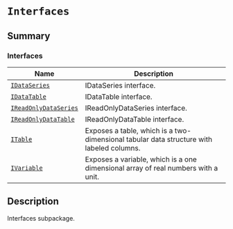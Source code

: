 

# `Interfaces`

<a id="summary"></a>

## Summary

### Interfaces

| Name | Description |
|-----------------------------------------------------------------------------------------------------------------------------|------------------------------------------------------------------------------------------|
| [`IDataSeries`](IDataSeries.md#ansys.mechanical.stubs.v242.Ansys.Mechanical.Interfaces.IDataSeries)                         | IDataSeries interface.                                                                   |
| [`IDataTable`](IDataTable.md#ansys.mechanical.stubs.v242.Ansys.Mechanical.Interfaces.IDataTable)                            | IDataTable interface.                                                                    |
| [`IReadOnlyDataSeries`](IReadOnlyDataSeries.md#ansys.mechanical.stubs.v242.Ansys.Mechanical.Interfaces.IReadOnlyDataSeries) | IReadOnlyDataSeries interface.                                                           |
| [`IReadOnlyDataTable`](IReadOnlyDataTable.md#ansys.mechanical.stubs.v242.Ansys.Mechanical.Interfaces.IReadOnlyDataTable)    | IReadOnlyDataTable interface.                                                            |
| [`ITable`](ITable.md#ansys.mechanical.stubs.v242.Ansys.Mechanical.Interfaces.ITable)                                        | Exposes a table, which is a two-dimensional tabular data structure with labeled columns. |
| [`IVariable`](IVariable.md#ansys.mechanical.stubs.v242.Ansys.Mechanical.Interfaces.IVariable)                               | Exposes a variable, which is a one dimensional array of real numbers with a unit.        |

<a id="description"></a>

## Description

Interfaces subpackage.

<!-- !! processed by numpydoc !! -->

